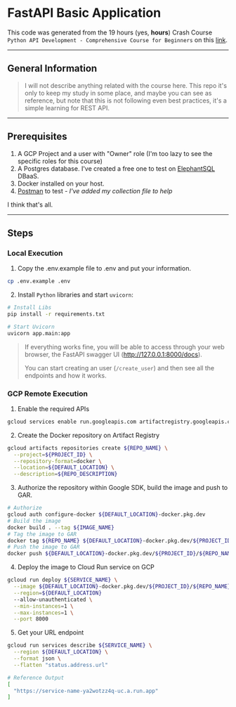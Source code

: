 # FastAPI Basic Application

This code was generated from the 19 hours (yes, **hours**) Crash Course ```Python API Development - Comprehensive Course for Beginners``` on this [link](https://www.youtube.com/watch?v=0sOvCWFmrtA).

---

## General Information

> I will not describe anything related with the course here. This repo it's only to keep my study in some place, and maybe you can see as reference, but note that this is not following even best practices, it's a simple learning for REST API.

---

## Prerequisites

1. A GCP Project and a user with "Owner" role (I'm too lazy to see the specific roles for this course)
2. A Postgres database. I've created a free one to test on [ElephantSQL](https://www.elephantsql.com) DBaaS.
3. Docker installed on your host.
4. [Postman](https://www.postman.com) to test - _I've added my collection file to help_

I think that's all.

---

## Steps

### Local Execution

1. Copy the .env.example file to .env and put your information.

```bash
cp .env.example .env
```

2. Install `Python` libraries and start `uvicorn`:

```bash
# Install Libs
pip install -r requirements.txt

# Start Uvicorn
uvicorn app.main:app
````

> If everything works fine, you will be able to access through your web browser, the FastAPI swagger UI (<http://127.0.0.1:8000/docs>).
>
> You can start creating an user (```/create_user```) and then see all the endpoints and how it works.

### GCP Remote Execution

1. Enable the required APIs

```bash
gcloud services enable run.googleapis.com artifactregistry.googleapis.com
```

2. Create the Docker repository on Artifact Registry

```bash
gcloud artifacts repositories create ${REPO_NAME} \
  --project=${PROJECT_ID} \
  --repository-format=docker \
  --location=${DEFAULT_LOCATION} \
  --description=${REPO_DESCRIPTION}
```

3. Authorize the repository within Google SDK, build the image and push to GAR.

```bash
# Authorize
gcloud auth configure-docker ${DEFAULT_LOCATION}-docker.pkg.dev
# Build the image
docker build . --tag ${IMAGE_NAME}
# Tag the image to GAR
docker tag ${REPO_NAME} ${DEFAULT_LOCATION}-docker.pkg.dev/${PROJECT_ID}/${REPO_NAME}/${IMAGE_NAME}
# Push the image to GAR
docker push ${DEFAULT_LOCATION}-docker.pkg.dev/${PROJECT_ID}/${REPO_NAME}/${IMAGE_NAME}
```

4. Deploy the image to Cloud Run service on GCP

```bash
gcloud run deploy ${SERVICE_NAME} \
  --image ${DEFAULT_LOCATION}-docker.pkg.dev/${PROJECT_ID}/${REPO_NAME}/${IMAGE_NAME}:latest \
  --region=${DEFAULT_LOCATION}
  --allow-unauthenticated \
  --min-instances=1 \
  --max-instances=1 \
  --port 8000
```

5. Get your URL endpoint

```bash
gcloud run services describe ${SERVICE_NAME} \
  --region ${DEFAULT_LOCATION} \
  --format json \
  --flatten "status.address.url"

# Reference Output
[
  "https://service-name-ya2wotzz4q-uc.a.run.app"
]
```
